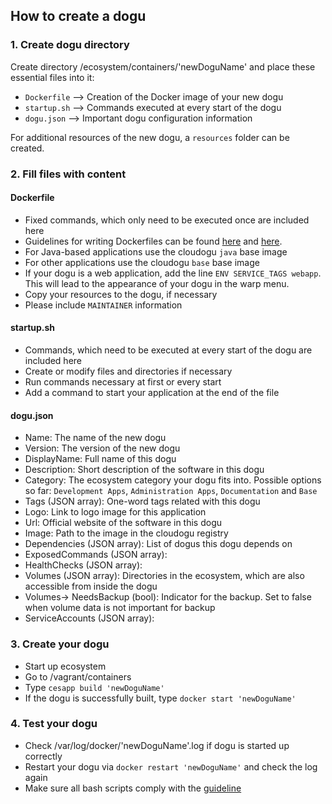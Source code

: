 ## How to create a dogu
### 1. Create dogu directory
Create directory /ecosystem/containers/'newDoguName' and place these essential files into it:

 * `Dockerfile` --> Creation of the Docker image of your new dogu
 * `startup.sh` --> Commands executed at every start of the dogu
 * `dogu.json` --> Important dogu configuration information

For additional resources of the new dogu, a `resources` folder can be created.
### 2. Fill files with content
#### Dockerfile
 * Fixed commands, which only need to be executed once are included here
 * Guidelines for writing Dockerfiles can be found [here](https://docs.docker.com/engine/reference/builder/) and [here](https://docs.docker.com/engine/userguide/eng-image/dockerfile_best-practices/). 
 * For Java-based applications use the cloudogu `java` base image
 * For other applications use the cloudogu `base` base image
 * If your dogu is a web application, add the line `ENV SERVICE_TAGS webapp`. This will lead to the appearance of your dogu in the warp menu.
 * Copy your resources to the dogu, if necessary
 * Please include `MAINTAINER` information

#### startup.sh
 * Commands, which need to be executed at every start of the dogu are included here
 * Create or modify files and directories if necessary
 * Run commands necessary at first or every start
 * Add a command to start your application at the end of the file

#### dogu.json
 * Name: The name of the new dogu
 * Version: The version of the new dogu
 * DisplayName: Full name of this dogu
 * Description: Short description of the software in this dogu
 * Category: The ecosystem category your dogu fits into. Possible options so far: `Development Apps`, `Administration Apps`, `Documentation` and `Base`
 * Tags (JSON array): One-word tags related with this dogu
 * Logo: Link to logo image for this application
 * Url: Official website of the software in this dogu
 * Image: Path to the image in the cloudogu registry
 * Dependencies (JSON array): List of dogus this dogu depends on
 * ExposedCommands (JSON array):
 * HealthChecks (JSON array): 
 * Volumes (JSON array): Directories in the ecosystem, which are also accessible from inside the dogu
 * Volumes-> NeedsBackup (bool): Indicator for the backup. Set to false when volume data is not important for backup
 * ServiceAccounts (JSON array): 

### 3. Create your dogu
 * Start up ecosystem
 * Go to /vagrant/containers
 * Type `cesapp build 'newDoguName'`
 * If the dogu is successfully built, type `docker start 'newDoguName'`

### 4. Test your dogu
 * Check /var/log/docker/'newDoguName'.log if dogu is started up correctly
 * Restart your dogu via `docker restart 'newDoguName'` and check the log again
 * Make sure all bash scripts comply with the [guideline](bash-guideline.md) 
